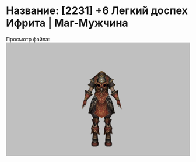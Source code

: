 # Название: [2231] +6 Легкий доспех Ифрита | Маг-Мужчина

Просмотр файла:
![p040020.png](p040020.png)